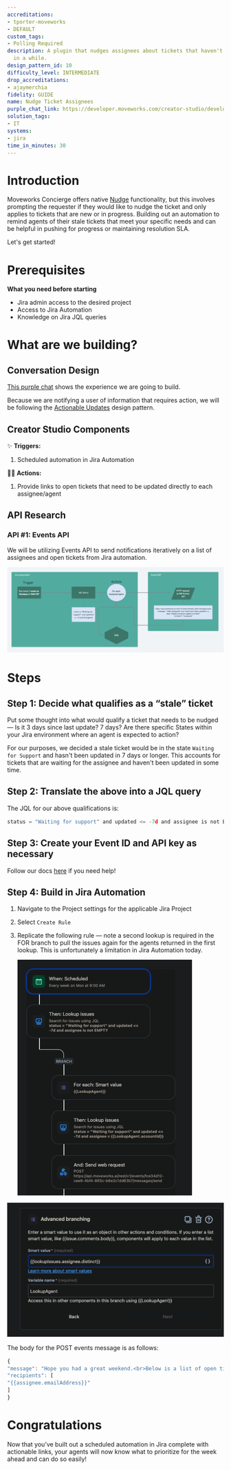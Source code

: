 ```yaml
---
accreditations:
- tporter-moveworks
- DEFAULT
custom_tags:
- Polling Required
description: A plugin that nudges assignees about tickets that haven't been updated
  in a while.
design_pattern_id: 10
difficulty_level: INTERMEDIATE
drop_accreditations:
- ajaymerchia
fidelity: GUIDE
name: Nudge Ticket Assignees
purple_chat_link: https://developer.moveworks.com/creator-studio/developer-tools/purple-chat-builder/?workspace=%7B%22title%22%3A%22My+Workspace%22%2C%22botSettings%22%3A%7B%22name%22%3A%22%22%2C%22imageUrl%22%3A%22%22%7D%2C%22mocks%22%3A%5B%7B%22id%22%3A363%2C%22title%22%3A%22New+Mock%22%2C%22transcript%22%3A%7B%22settings%22%3A%7B%22colorStyle%22%3A%22LIGHT%22%2C%22startTime%22%3A%2211%3A43+AM%22%2C%22defaultPerson%22%3A%22GENERIC%22%2C%22editable%22%3Afalse%2C%22botName%22%3A%22%22%2C%22botImageUrl%22%3A%22%22%7D%2C%22messages%22%3A%5B%7B%22from%22%3A%22BOT%22%2C%22text%22%3A%22%3Cp%3EHello+Tyler%21%3Cbr%3EHope+you+had+a+great+weekend.%3Cbr%3E%3Cbr%3EBelow+is+a+list+of+open+tickets+that+haven%27t+received+an+update+in+a+week+or+longer.+Please+prioritize+updating+these+tickets%2C+especially+if+they+are+customer+facing.%3Cbr%3E%3Cbr%3E*+%3Ca+href%3D%5C%22https%3A%2F%2Fgoogle.com%5C%22%3EIT-12345%3C%2Fa%3E+%7C+I+need+access+to+Zoom%3Cbr%3E*+%3Ca+href%3D%5C%22https%3A%2F%2Fgoogle.com%5C%22%3EIT-32352%3C%2Fa%3E+%7C+My+keyboard+isn%27t+working%3Cbr%3E*+%3Ca+href%3D%5C%22https%3A%2F%2Fgoogle.com%5C%22%3EIT-43256%3C%2Fa%3E+%7C+VPN+keeps+disconnecting+from+my+preferred+portal%3Cbr%3E%3Cbr%3EThank+you%21%3C%2Fp%3E%22%7D%5D%7D%7D%5D%7D
solution_tags:
- IT
systems:
- jira
time_in_minutes: 30
---
```


# Introduction

Moveworks Concierge offers native [Nudge](https://help.moveworks.com/docs/concierge#ticket-nudge) functionality, but this involves prompting the requester if they would like to nudge the ticket and only applies to tickets that are new or in progress. Building out an automation to remind agents of their stale tickets that meet your specific needs and can be helpful in pushing for progress or maintaining resolution SLA.

Let's get started!

# Prerequisites

**What you need before starting**

- Jira admin access to the desired project
- Access to Jira Automation
- Knowledge on Jira JQL queries

# What are we building?

## Conversation Design

[This purple chat](https://developer.moveworks.com/creator-studio/developer-tools/purple-chat-builder/?workspace=%7B%22title%22%3A%22My+Workspace%22%2C%22botSettings%22%3A%7B%7D%2C%22mocks%22%3A%5B%7B%22id%22%3A2208%2C%22title%22%3A%22Mock+1%22%2C%22transcript%22%3A%7B%22settings%22%3A%7B%22colorStyle%22%3A%22LIGHT%22%2C%22startTime%22%3A%2211%3A43+AM%22%2C%22defaultPerson%22%3A%22GENERIC%22%2C%22editable%22%3Atrue%7D%2C%22messages%22%3A%5B%7B%22from%22%3A%22BOT%22%2C%22text%22%3A%22%3Cp%3EHello+Tyler%21%3Cbr%3EHope+you+had+a+great+weekend.%3Cbr%3E%3Cbr%3EBelow+is+a+list+of+open+tickets+that+haven%27t+received+an+update+in+a+week+or+longer.+Please+prioritize+updating+these+tickets%2C+especially+if+they+are+customer+facing.%3Cbr%3E%3Cbr%3E*+%3Ca+href%3D%5C%22https%3A%2F%2Fgoogle.com%5C%22%3EIT-12345%3C%2Fa%3E+%7C+I+need+access+to+Zoom%3Cbr%3E*+%3Ca+href%3D%5C%22https%3A%2F%2Fgoogle.com%5C%22%3EIT-32352%3C%2Fa%3E+%7C+My+keyboard+isn%27t+working%3Cbr%3E*+%3Ca+href%3D%5C%22https%3A%2F%2Fgoogle.com%5C%22%3EIT-43256%3C%2Fa%3E+%7C+VPN+keeps+disconnecting+from+my+preferred+portal%3Cbr%3E%3Cbr%3EThank+you%21%3C%2Fp%3E%22%7D%5D%7D%7D%5D%7D) shows the experience we are going to build.

Because we are notifying a user of information that requires action, we will be following the [Actionable Updates](https://developer.moveworks.com/creator-studio/design-patterns/dp-10) design pattern.

## Creator Studio Components

✨ **Triggers:**

1. Scheduled automation in Jira Automation

🏃‍♂️ **Actions:**

1. Provide links to open tickets that need to be updated directly to each assignee/agent

## API Research

### API #1: Events API

We will be utilizing Events API to send notifications iteratively on a list of assignees and open tickets from Jira automation.

![Screenshot 2024-06-14 at 1.49.55 PM.png](Use%20Case%20Tutorial%20Jira%20Agent%20Nudge%2066648eda57984e2cb7a82f66c4ce19fd/Screenshot_2024-06-14_at_1.49.55_PM.png)

# Steps

## Step 1: Decide what qualifies as a “stale” ticket

Put some thought into what would qualify a ticket that needs to be nudged — Is it 3 days since last update? 7 days? Are there specific States within your Jira environment where an agent is expected to action?

For our purposes, we decided a stale ticket would be in the state `Waiting for Support` and hasn't been updated in 7 days or longer. This accounts for tickets that are waiting for the assignee and haven't been updated in some time.

## Step 2: Translate the above into a JQL query

The JQL for our above qualifications is:

```jsx
status = "Waiting for support" and updated <= -7d and assignee is not EMPTY
```

## Step 3: Create your Event ID and API key as necessary

Follow our docs [here](https://developer.moveworks.com/creator-studio/quickstart/events/) if you need help!

## Step 4: Build in Jira Automation

1. Navigate to the Project settings for the applicable Jira Project
2. Select `Create Rule`

1. Replicate the following rule — note a second lookup is required in the FOR branch to pull the issues again for the agents returned in the first lookup. This is unfortunately a limitation in Jira Automation today.

    ![Screenshot 2024-06-14 at 2.08.36 PM.png](Use%20Case%20Tutorial%20Jira%20Agent%20Nudge%2066648eda57984e2cb7a82f66c4ce19fd/Screenshot_2024-06-14_at_2.08.36_PM.png)

![Screenshot 2024-06-14 at 2.09.57 PM.png](Use%20Case%20Tutorial%20Jira%20Agent%20Nudge%2066648eda57984e2cb7a82f66c4ce19fd/Screenshot_2024-06-14_at_2.09.57_PM.png)

The body for the POST events message is as follows:

```jsx
{
"message": "Hope you had a great weekend.<br>Below is a list of open tickets that haven't received an update in a week or longer. Please prioritize updating these tickets, especially if they are customer facing.<br><br>{{#lookupIssues}}<br><ul><li>Issue Key: <a href=\"{{url}}/\">{{key}}</a><br></li><li>Summary: {{Summary}}</li><br><li>Assignee: {{assignee.emailAddress}}</li></ul><br>{{/}}",
"recipients": [
"{{assignee.emailAddress}}"
]
}
```

# Congratulations

Now that you’ve built out a scheduled automation in Jira complete with actionable links, your agents will now know what to prioritize for the week ahead and can do so easily!
